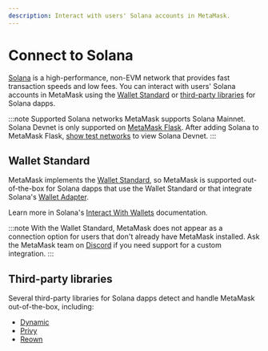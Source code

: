 ```yaml
---
description: Interact with users' Solana accounts in MetaMask.
---
```


# Connect to Solana

[Solana](https://solana.com/) is a high-performance, non-EVM network that provides fast transaction speeds and low fees.
You can interact with users' Solana accounts in MetaMask using the [Wallet Standard](#wallet-standard) or [third-party libraries](#third-party-libraries) for Solana dapps.

:::note Supported Solana networks
MetaMask supports Solana Mainnet.
Solana Devnet is only supported on [MetaMask Flask](/snaps/get-started/install-flask).
After adding Solana to MetaMask Flask, [show test networks](https://support.metamask.io/configure/networks/how-to-view-testnets-in-metamask/) to view Solana Devnet.
:::

## Wallet Standard

MetaMask implements the [Wallet Standard](https://github.com/wallet-standard/wallet-standard), so MetaMask is supported out-of-the-box for Solana dapps that use the Wallet Standard or that integrate Solana's [Wallet Adapter](https://github.com/anza-xyz/wallet-adapter/blob/master/APP.md).

Learn more in Solana's [Interact With Wallets](https://solana.com/developers/courses/intro-to-solana/interact-with-wallets) documentation.

:::note
With the Wallet Standard, MetaMask does not appear as a connection option for users that don't already have MetaMask installed.
Ask the MetaMask team on [Discord](https://discord.gg/consensys) if you need support for a custom integration.
:::

## Third-party libraries

Several third-party libraries for Solana dapps detect and handle MetaMask out-of-the-box, including:

- [Dynamic](https://docs.dynamic.xyz/introduction/welcome)
- [Privy](https://docs.privy.io/welcome)
- [Reown](https://docs.reown.com/overview)
